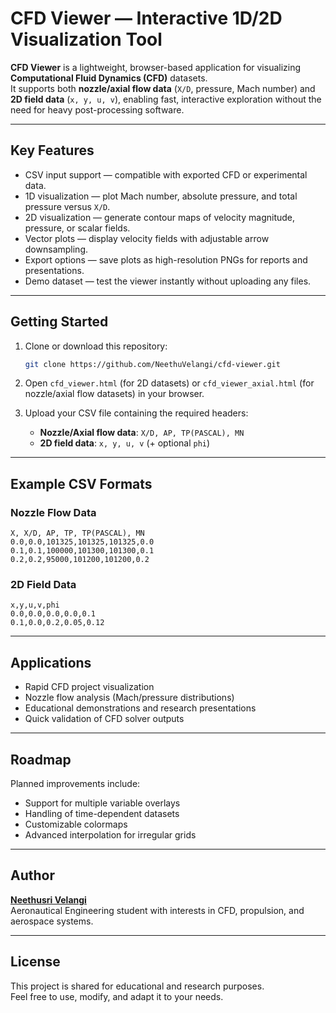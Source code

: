 # CFD Viewer — Interactive 1D/2D Visualization Tool  

**CFD Viewer** is a lightweight, browser-based application for visualizing **Computational Fluid Dynamics (CFD)** datasets.  
It supports both **nozzle/axial flow data** (`X/D`, pressure, Mach number) and **2D field data** (`x, y, u, v`), enabling fast, interactive exploration without the need for heavy post-processing software.  

---

## Key Features
- CSV input support — compatible with exported CFD or experimental data.  
- 1D visualization — plot Mach number, absolute pressure, and total pressure versus `X/D`.  
- 2D visualization — generate contour maps of velocity magnitude, pressure, or scalar fields.  
- Vector plots — display velocity fields with adjustable arrow downsampling.  
- Export options — save plots as high-resolution PNGs for reports and presentations.  
- Demo dataset — test the viewer instantly without uploading any files.  

---

## Getting Started

1. Clone or download this repository:  
   ```bash
   git clone https://github.com/NeethuVelangi/cfd-viewer.git
   ```
2. Open `cfd_viewer.html` (for 2D datasets) or `cfd_viewer_axial.html` (for nozzle/axial flow datasets) in your browser.  
3. Upload your CSV file containing the required headers:  

   - **Nozzle/Axial flow data**: `X/D, AP, TP(PASCAL), MN`  
   - **2D field data**: `x, y, u, v` (+ optional `phi`)  

---

## Example CSV Formats

### Nozzle Flow Data
```csv
X, X/D, AP, TP, TP(PASCAL), MN
0.0,0.0,101325,101325,101325,0.0
0.1,0.1,100000,101300,101300,0.1
0.2,0.2,95000,101200,101200,0.2
```

### 2D Field Data
```csv
x,y,u,v,phi
0.0,0.0,0.0,0.0,0.1
0.1,0.0,0.2,0.05,0.12
```

---

## Applications
- Rapid CFD project visualization  
- Nozzle flow analysis (Mach/pressure distributions)  
- Educational demonstrations and research presentations  
- Quick validation of CFD solver outputs  

---

## Roadmap
Planned improvements include:  
- Support for multiple variable overlays  
- Handling of time-dependent datasets  
- Customizable colormaps  
- Advanced interpolation for irregular grids  

---

## Author
**[Neethusri Velangi](https://github.com/NeethuVelangi)**  
Aeronautical Engineering student with interests in CFD, propulsion, and aerospace systems.  

---

## License
This project is shared for educational and research purposes.  
Feel free to use, modify, and adapt it to your needs.  

